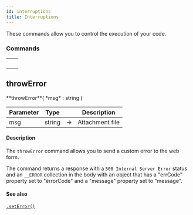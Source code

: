 ```yaml
---
id: interruptions
title: Interruptions
---
```


These commands allow you to control the execution of your code. 



### Commands

||
|---|
|[<!-- INCLUDE #_command_.throwError.Syntax -->](#throwerror)&nbsp;&nbsp;&nbsp;&nbsp;<!-- INCLUDE #_command_.throwError.Summary -->|



## throwError


<!-- REF #_command_.throwError.Syntax -->**throwError**( *msg* : string )<!-- END REF -->


<!-- REF #_command_.throwError.Syntax -->

|Parameter|Type||Description|
|---------|--- |:---:|------|
|msg|string|->|Attachment file|
<!-- END REF -->


#### Description

The `throwError` command <!-- REF #_command_.throwError.Summary -->allows you to send a custom error to the web form<!-- END REF -->.

The command returns a response with a `500 Internal Server Error` status and an `__ERROR` collection in the body with an object that has a "errCode" property set to "errorCode" and a "message" property set to "message".

#### See also

[`.setError()`](WebForm.md#seterror)
